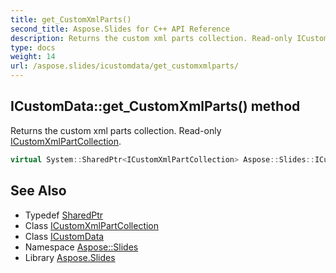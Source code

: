 ```yaml
---
title: get_CustomXmlParts()
second_title: Aspose.Slides for C++ API Reference
description: Returns the custom xml parts collection. Read-only ICustomXmlPartCollection.
type: docs
weight: 14
url: /aspose.slides/icustomdata/get_customxmlparts/
---
```

## ICustomData::get_CustomXmlParts() method


Returns the custom xml parts collection. Read-only [ICustomXmlPartCollection](../../icustomxmlpartcollection/).

```cpp
virtual System::SharedPtr<ICustomXmlPartCollection> Aspose::Slides::ICustomData::get_CustomXmlParts()=0
```

## See Also

* Typedef [SharedPtr](../../../system/sharedptr/)
* Class [ICustomXmlPartCollection](../../icustomxmlpartcollection/)
* Class [ICustomData](../)
* Namespace [Aspose::Slides](../../)
* Library [Aspose.Slides](../../../)